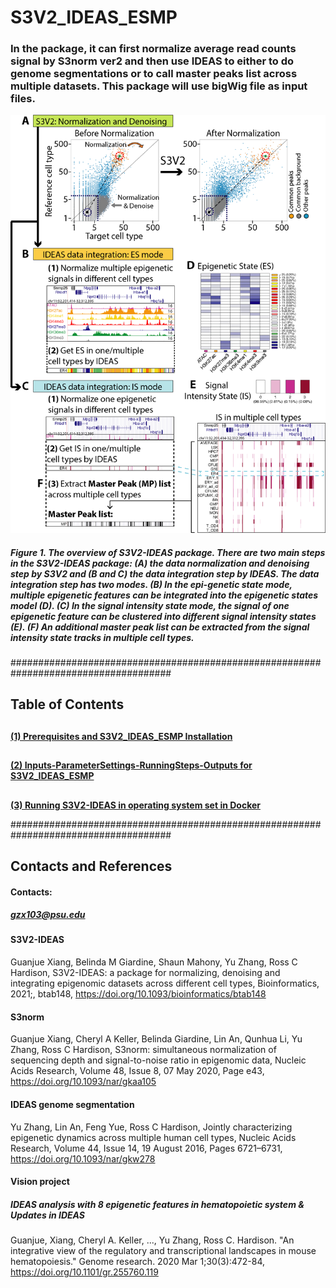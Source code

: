 # S3V2_IDEAS_ESMP

### In the package, it can first normalize average read counts signal by S3norm ver2 and then use IDEAS to either to do genome segmentations or to call master peaks list across multiple datasets. This package will use bigWig file as input files. 


<img src="https://github.com/guanjue/S3V2_IDEAS_ESMP/blob/master/figures/overall_pipeline.png" width="600"/>

##### Figure 1. The overview of S3V2-IDEAS package. There are two main steps in the S3V2-IDEAS package: (A) the data normalization and denoising step by S3V2 and (B and C) the data integration step by IDEAS. The data integration step has two modes. (B) In the epi-genetic state mode, multiple epigenetic features can be integrated into the epigenetic states model (D). (C) In the signal intensity state mode, the signal of one epigenetic feature can be clustered into different signal intensity states (E). (F) An additional master peak list can be extracted from the signal intensity state tracks in multiple cell types. 

#####################################################################################

## Table of Contents
## 
**[(1) Prerequisites and S3V2_IDEAS_ESMP Installation](https://github.com/guanjue/S3V2_IDEAS_ESMP/blob/master/manuals/install.md)**<br>
## 
**[(2) Inputs-ParameterSettings-RunningSteps-Outputs for S3V2_IDEAS_ESMP](https://github.com/guanjue/S3V2_IDEAS_ESMP/blob/master/manuals/inoutput_for_S3V2_IDEAS_pipeline.md)**<br>
## 
**[(3) Running S3V2-IDEAS in operating system set in Docker](https://github.com/guanjue/S3V2_IDEAS_ESMP/blob/master/manuals/run_S3V2_IDEAS_in_Docker.md)**<br>

#####################################################################################
 

## Contacts and References
#### Contacts: 
##### gzx103@psu.edu

#### S3V2-IDEAS
Guanjue Xiang, Belinda M Giardine, Shaun Mahony, Yu Zhang, Ross C Hardison, S3V2-IDEAS: a package for normalizing, denoising and integrating epigenomic datasets across different cell types, Bioinformatics, 2021;, btab148, https://doi.org/10.1093/bioinformatics/btab148
#### S3norm
Guanjue Xiang, Cheryl A Keller, Belinda Giardine, Lin An, Qunhua Li, Yu Zhang, Ross C Hardison, S3norm: simultaneous normalization of sequencing depth and signal-to-noise ratio in epigenomic data, Nucleic Acids Research, Volume 48, Issue 8, 07 May 2020, Page e43, https://doi.org/10.1093/nar/gkaa105
#### IDEAS genome segmentation
Yu Zhang, Lin An, Feng Yue, Ross C Hardison, Jointly characterizing epigenetic dynamics across multiple human cell types, Nucleic Acids Research, Volume 44, Issue 14, 19 August 2016, Pages 6721–6731, https://doi.org/10.1093/nar/gkw278
#### Vision project 
##### IDEAS analysis with 8 epigenetic features in hematopoietic system & Updates in IDEAS
Guanjue, Xiang, Cheryl A. Keller, ..., Yu Zhang, Ross C. Hardison. "An integrative view of the regulatory and transcriptional landscapes in mouse hematopoiesis." Genome research. 2020 Mar 1;30(3):472-84, https://doi.org/10.1101/gr.255760.119





